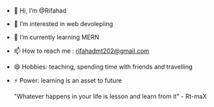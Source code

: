 - 👋 Hi, I’m @Rifahad
- 👀 I’m interested in web devolepiing
- 🌱 I’m currently learning MERN
- 📫 How to reach me : rifahadmt202@gmail.com
- 😄 Hobbies: teaching, spending time with friends and travelling
- ⚡ Power: learning is an asset to future

   "Whatever happens in your life is lesson and learn from it"
                                                         - Rt-maX

<!---
Rifahad/Rifahad is a ✨ special ✨ repository because its `README.md` (this file) appears on your GitHub profile.
You can click the Preview link to take a look at your changes.
--->
